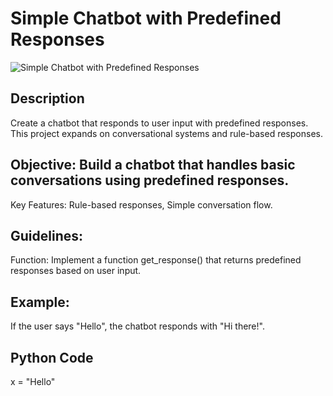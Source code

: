 # Simple Chatbot with Predefined Responses

![Simple Chatbot with Predefined Responses]([https://github.com/anaccashian/PyClub/blob/main/Images/Basic.webp](https://github.com/anaccashian/PyClub/blob/main/Images/Chat.webp))

## Description
Create a chatbot that responds to user input with predefined responses. This project expands on conversational systems and rule-based responses.

## Objective: Build a chatbot that handles basic conversations using predefined responses.
Key Features: Rule-based responses, Simple conversation flow.

##  Guidelines:
Function: Implement a function get_response() that returns predefined responses based on user input.

## Example: 
 If the user says "Hello", the chatbot responds with "Hi there!".

## Python Code
x = "Hello"
